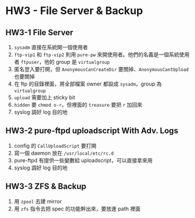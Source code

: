 # HW3 - File Server & Backup
## HW3-1 File Server
1. `sysadm` 直接在系統開一個使用者
2. `ftp-vip1` 和 `ftp-vip2` 則用 `pure-pw` 來開使用者。他們的名義是一個系統使用者 `ftpuser`，他的 group 是 `virtualgroup`
3. 匿名登入要打開，但 `AnonymousCanCreateDir` 要關掉、`AnonymousCantUpload` 也要關掉
4. 在 ftp 的目錄裡面，將全部檔案 owner 都設成 `sysadm`，group 為 `virtualgroup`
5. `upload` 需要加上 sticky bit
6. `hidden` 要 `chmod o-r`，但裡面的 `treasure` 要把 `r` 加回來
7. syslog 調好 log 目的地

## HW3-2 pure-ftpd uploadscript With Adv. Logs
1. config 的 `CallUploadScript` 要打開
2. 寫一個 daemon 放在 `/usr/local/etc/rc.d`
3. pure-ftpd 有提供一些變數給 uploadscript，可以直接拿來用
4. syslog 調好 log 目的地

## HW3-3 ZFS & Backup
1. 用 `zpool` 去建 mirror
2. 用 `zfs` 指令去把 spec 的功能幹出來，要放進 path 裡面
